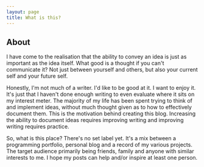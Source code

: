 ```yaml
---
layout: page
title: What is this?
---
```

## About

I have come to the realisation that the ability to convey an idea is just as important as the idea itself. What good is a thought if you can't communicate it? Not just between yourself and others, but also your current self and your future self.

Honestly, I'm not much of a writer. I'd like to be good at it. I want to enjoy it. It's just that I haven't done enough writing to even evaluate where it sits on my interest meter. The majority of my life has been spent trying to think of and implement ideas, without much thought given as to how to effectively document them. This is the motivation behind creating this blog. Increasing the ability to document ideas requires improving writing and improving writing requires practice.

So, what is this place? There's no set label yet. It's a mix between a programming portfolio, personal blog and a record of my various projects. The target audience primarily being friends, family and anyone with similar interests to me. I hope my posts can help and/or inspire at least one person.
